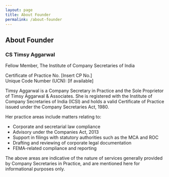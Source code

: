 ```yaml
---
layout: page
title: About Founder
permalink: /about-founder
---
```


## About Founder
### CS Timsy Aggarwal
<p>Fellow Member, The Institute of Company Secretaries of India</p>

<p>Certificate of Practice No. [Insert CP No.]<br/>
Unique Code Number (UCN): [If available]</p>

<p>Timsy Aggarwal is a Company Secretary in Practice and the Sole Proprietor of Timsy Aggarwal & Associates. She is registered with the Institute of Company Secretaries of India (ICSI) and holds a valid Certificate of Practice issued under the Company Secretaries Act, 1980.</p>

<p>
Her practice areas include matters relating to:
<ul>
    <li>Corporate and secretarial law compliance</li>
    <li>Advisory under the Companies Act, 2013</li>
    <li>Support in filings with statutory authorities such as the MCA and ROC</li>
    <li>Drafting and reviewing of corporate legal documentation</li>
    <li>FEMA-related compliance and reporting</li>
</ul>
</p>

<p>
The above areas are indicative of the nature of services generally provided by Company Secretaries in Practice, and are mentioned here for informational purposes only.
</p>

